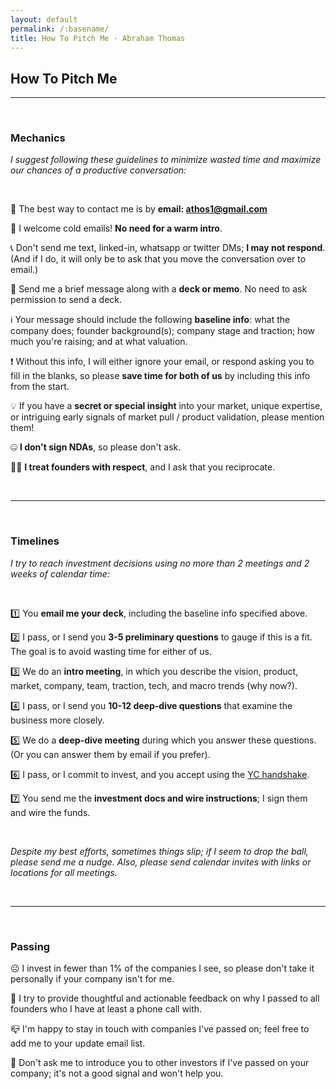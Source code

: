 ```yaml
---
layout: default
permalink: /:basename/
title: How To Pitch Me · Abraham Thomas
---
```


## How To Pitch Me

----

<br/> 

### Mechanics

*I suggest following these guidelines to minimize wasted time and maximize our chances of a productive conversation:*

<br/>

📧 The best way to contact me is by **email: athos1@gmail.com** 

🧊 I welcome cold emails!  **No need for a warm intro**.

📞 Don't send me text, linked-in, whatsapp or twitter DMs; **I may not respond**. (And if I do, it will only be to ask that you move the conversation over to email.)

📝 Send me a brief message along with a **deck or memo**.  No need to ask permission to send a deck.  

ℹ️ Your message should include the following **baseline info**: what the company does; founder background(s); company stage and traction; how much you're raising; and at what valuation.

❗️ Without this info, I will either ignore your email, or respond asking you to fill in the blanks, so please **save time for both of us** by including this info from the start.

💡 If you have a **secret or special insight** into your market, unique expertise, or intriguing early signals of market pull / product validation, please mention them!

🤐 **I don't sign NDAs**, so please don't ask.

🙇‍♂️ **I treat founders with respect**, and I ask that you reciprocate.




<br/>

----

<br/>


### Timelines

*I try to reach investment decisions using no more than 2 meetings and 2 weeks of calendar time:*

<br/>

1️⃣ You **email me your deck**, including the baseline info specified above.

2️⃣ I pass, or I send you **3-5 preliminary questions** to gauge if this is a fit.  The goal is to avoid wasting time for either of us.

3️⃣ We do an **intro meeting**, in which you describe the vision, product, market, company, team, traction, tech, and macro trends (why now?).  

4️⃣ I pass, or I send you **10-12 deep-dive questions** that examine the business more closely.

5️⃣ We do a **deep-dive meeting** during which you answer these questions.  (Or you can answer them by email if you prefer).

6️⃣ I pass, or I commit to invest, and you accept using the [YC handshake](https://www.ycombinator.com/handshake/).

7️⃣ You send me the **investment docs and wire instructions**; I sign them and wire the funds.

<br/>

*Despite my best efforts, sometimes things slip; if I seem to drop the ball, please send me a nudge.  Also, please send calendar invites with links or locations for all meetings.* 

<br/>

----

<br/>


### Passing

☹️ I invest in fewer than 1% of the companies I see, so please don't take it personally if your company isn't for me.

📝 I try to provide thoughtful and actionable feedback on why I passed to all founders who I have at least a phone call with.

📪 I'm happy to stay in touch with companies I've passed on; feel free to add me to your update email list.

🤝 Don't ask me to introduce you to other investors if I've passed on your company; it's not a good signal and won't help you.

<br/>
<br/>